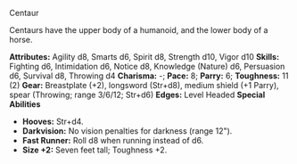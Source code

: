 Centaur

Centaurs have the upper body of a humanoid, and the lower body of a
horse.

**Attributes:** Agility d8, Smarts d6, Spirit d8, Strength d10, Vigor
d10
**Skills:** Fighting d6, Intimidation d6, Notice d8, Knowledge (Nature)
d6, Persuasion d6, Survival d8, Throwing d4
**Charisma:** -; **Pace:** 8; **Parry:** 6; **Toughness:** 11 (2)
**Gear:** Breastplate (+2), longsword (Str+d8), medium shield (+1
Parry), spear (Throwing; range 3/6/12; Str+d6)
**Edges:** Level Headed
**Special Abilities**
- **Hooves:** Str+d4.
- **Darkvision:** No vision penalties for darkness (range 12").
- **Fast Runner:** Roll d8 when running instead of d6.
- **Size +2:** Seven feet tall; Toughness +2.


